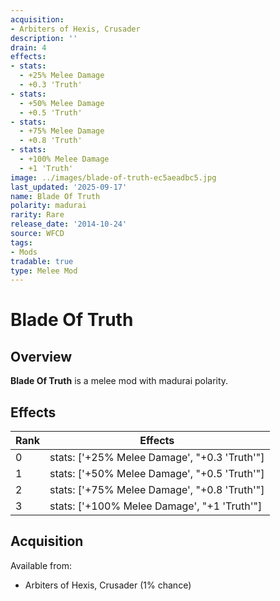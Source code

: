 ```yaml
---
acquisition:
- Arbiters of Hexis, Crusader
description: ''
drain: 4
effects:
- stats:
  - +25% Melee Damage
  - +0.3 'Truth'
- stats:
  - +50% Melee Damage
  - +0.5 'Truth'
- stats:
  - +75% Melee Damage
  - +0.8 'Truth'
- stats:
  - +100% Melee Damage
  - +1 'Truth'
image: ../images/blade-of-truth-ec5aeadbc5.jpg
last_updated: '2025-09-17'
name: Blade Of Truth
polarity: madurai
rarity: Rare
release_date: '2014-10-24'
source: WFCD
tags:
- Mods
tradable: true
type: Melee Mod
---
```


# Blade Of Truth

## Overview

**Blade Of Truth** is a melee mod with madurai polarity.

## Effects

| Rank | Effects |
|------|----------|
| 0 | stats: ['+25% Melee Damage', "+0.3 'Truth'"] |
| 1 | stats: ['+50% Melee Damage', "+0.5 'Truth'"] |
| 2 | stats: ['+75% Melee Damage', "+0.8 'Truth'"] |
| 3 | stats: ['+100% Melee Damage', "+1 'Truth'"] |

## Acquisition

Available from:
- Arbiters of Hexis, Crusader (1% chance)


